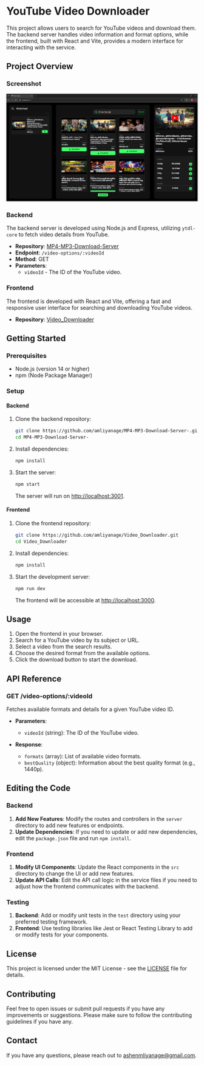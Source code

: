 # YouTube Video Downloader

This project allows users to search for YouTube videos and download them. The backend server handles video information and format options, while the frontend, built with React and Vite, provides a modern interface for interacting with the service.

## Project Overview

### Screenshot

![Screenshot](src/assets/SS/Screenshot%202024-08-27%20192404.png)

### Backend

The backend server is developed using Node.js and Express, utilizing `ytdl-core` to fetch video details from YouTube.

- **Repository**: [MP4-MP3-Download-Server](https://github.com/amliyanage/MP4-MP3-Download-Server-.git)
- **Endpoint**: `/video-options/:videoId`
- **Method**: GET
- **Parameters**:
    - `videoId` - The ID of the YouTube video.

### Frontend

The frontend is developed with React and Vite, offering a fast and responsive user interface for searching and downloading YouTube videos.

- **Repository**: [Video_Downloader](https://github.com/amliyanage/Video_Downloader.git)

## Getting Started

### Prerequisites

- Node.js (version 14 or higher)
- npm (Node Package Manager)

### Setup

#### Backend

1. Clone the backend repository:

    ```bash
    git clone https://github.com/amliyanage/MP4-MP3-Download-Server-.git
    cd MP4-MP3-Download-Server-
    ```

2. Install dependencies:

    ```bash
    npm install
    ```

3. Start the server:

    ```bash
    npm start
    ```

   The server will run on [http://localhost:3001](http://localhost:3001).

#### Frontend

1. Clone the frontend repository:

    ```bash
    git clone https://github.com/amliyanage/Video_Downloader.git
    cd Video_Downloader
    ```

2. Install dependencies:

    ```bash
    npm install
    ```

3. Start the development server:

    ```bash
    npm run dev
    ```

   The frontend will be accessible at [http://localhost:3000](http://localhost:3000).

## Usage

1. Open the frontend in your browser.
2. Search for a YouTube video by its subject or URL.
3. Select a video from the search results.
4. Choose the desired format from the available options.
5. Click the download button to start the download.

## API Reference

### GET /video-options/:videoId

Fetches available formats and details for a given YouTube video ID.

- **Parameters**:
    - `videoId` (string): The ID of the YouTube video.

- **Response**:
    - `formats` (array): List of available video formats.
    - `bestQuality` (object): Information about the best quality format (e.g., 1440p).

## Editing the Code

### Backend

1. **Add New Features**: Modify the routes and controllers in the `server` directory to add new features or endpoints.
2. **Update Dependencies**: If you need to update or add new dependencies, edit the `package.json` file and run `npm install`.

### Frontend

1. **Modify UI Components**: Update the React components in the `src` directory to change the UI or add new features.
2. **Update API Calls**: Edit the API call logic in the service files if you need to adjust how the frontend communicates with the backend.

### Testing

1. **Backend**: Add or modify unit tests in the `test` directory using your preferred testing framework.
2. **Frontend**: Use testing libraries like Jest or React Testing Library to add or modify tests for your components.

## License

This project is licensed under the MIT License - see the [LICENSE](LICENSE) file for details.

## Contributing

Feel free to open issues or submit pull requests if you have any improvements or suggestions. Please make sure to follow the contributing guidelines if you have any.

## Contact

If you have any questions, please reach out to ashenmliyanage@gmail.com.
